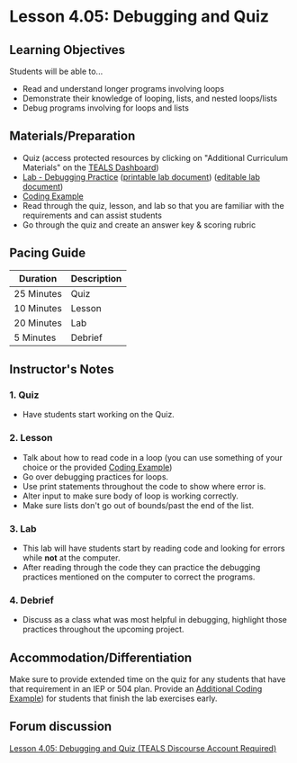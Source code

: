 # Lesson 4.05: Debugging and Quiz

## Learning Objectives

Students will be able to...

* Read and understand longer programs involving loops
* Demonstrate their knowledge of looping, lists, and nested loops/lists
* Debug programs involving for loops and lists

## Materials/Preparation

* Quiz (access protected resources by clicking on "Additional Curriculum Materials" on the [TEALS Dashboard])
* [Lab - Debugging Practice] ([printable lab document]) ([editable lab document])
* [Coding Example]
* Read through the quiz, lesson, and lab so that you are familiar with the requirements and can assist students
* Go through the quiz and create an answer key & scoring rubric

## Pacing Guide

| **Duration**   | **Description** |
| ---------- | ----------- |
| 25 Minutes  | Quiz     |
| 10 Minutes | Lesson     |
| 20 Minutes | Lab         |
| 5 Minutes | Debrief     |

## Instructor's Notes

### 1. Quiz

* Have students start working on the Quiz.

### 2. Lesson

* Talk about how to read code in a loop (you can use something of your choice or the provided [Coding Example])
* Go over debugging practices for loops.
* Use print statements throughout the code to show where error is.
* Alter input to make sure body of loop is working correctly.
* Make sure lists don't go out of bounds/past the end of the list.

### 3. Lab

* This lab will have students start by reading code and looking for errors while **not** at the computer.
* After reading through the code they can practice the debugging practices mentioned on the computer to correct the programs.

### 4. Debrief

* Discuss as a class what was most helpful in debugging, highlight those practices throughout the upcoming project.

## Accommodation/Differentiation

Make sure to provide extended time on the quiz for any students that have that requirement in an IEP or 504 plan.
Provide an [Additional Coding Example]) for students that finish the lab exercises early.

## Forum discussion

[Lesson 4.05: Debugging and Quiz (TEALS Discourse Account Required)](https://forums.tealsk12.org/c/unit-4-looping/lesson-4-05-debugging-and-quiz)

[TEALS Dashboard]:http:/www.tealsk12.org/dashboard
[Lab - Debugging Practice]: lab.md
[Coding Example]: https://github.com/TEALSK12/2nd-semester-introduction-to-computer-science/raw/master/units/4_unit/05_lesson/coding_exmple.py
[Additional Coding Example]: https://github.com/TEALSK12/2nd-semester-introduction-to-computer-science/raw/master/units/4_unit/05_lesson/longer_coding_sample.py
[printable lab document]: https://github.com/TEALSK12/2nd-semester-introduction-to-computer-science/raw/master/units/4_unit/05_lesson/lab.pdf
[editable lab document]: https://github.com/TEALSK12/2nd-semester-introduction-to-computer-science/raw/master/units/4_unit/05_lesson/lab.docx
